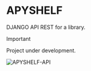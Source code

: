 # APYSHELF
DJANGO API REST for a library.

> [!IMPORTANT]  
> Project under development.

![APYSHELF-API](https://github.com/XRayBinary/assets/blob/main/APYSHELF-API.PNG?raw=true)
